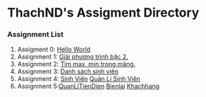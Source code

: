 # ThachND's Assigment Directory

### Assignment List

1. Assigment 0: [Hello World](https://github.com/FASTTRACKSE/FFSE1703.JavaCore/blob/master/Assignments/ThachND/HelloWorld/src/HelloWorld.java)
2. Assignment 1: [Giải phương trình bậc 2.](https://github.com/FASTTRACKSE/FFSE1703.JavaCore/blob/master/Assignments/ThachND/ffse2703011/src/assignment1/giaiPhuongTrinh.java)
3. Assignment 2: [Tìm max, min trong mảng.](https://github.com/FASTTRACKSE/FFSE1703.JavaCore/blob/master/Assignments/ThachND/ffse2703011/src/assignment1/khaibaomang.java)
4. Assignment 3: [Danh sách sinh viên](https://github.com/FASTTRACKSE/FFSE1703.JavaCore/blob/master/Assignments/ThachND/MenuCuaToi/src/practices/listhocsinh.java)
5. Assignment 4: [Sinh Viên](https://github.com/FASTTRACKSE/FFSE1703.JavaCore/blob/master/Assignments/ThachND/sinhvien/src/fastrack/edu/vn/practices/sinhvien.java) 
[Quản Lí Sinh Viên](https://github.com/FASTTRACKSE/FFSE1703.JavaCore/blob/master/Assignments/ThachND/sinhvien/src/fastrack/edu/vn/practices/QLsinhvien.java)
6. Assignment 5:[QuanLiTienDien](https://github.com/FASTTRACKSE/FFSE1703.JavaCore/blob/master/Assignments/ThachND/QuanLiTienDien/src/ffse1703/javacore/main/QuanLiTienDien.java)
[Bienlai](https://github.com/FASTTRACKSE/FFSE1703.JavaCore/blob/master/Assignments/ThachND/QuanLiTienDien/src/ffse1703/javacore/model/BienLai.java)
[Khachhang](https://github.com/FASTTRACKSE/FFSE1703.JavaCore/blob/master/Assignments/ThachND/QuanLiTienDien/src/ffse1703/javacore/model/KhachHang.java)